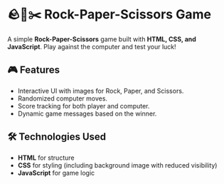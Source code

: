 # 🪨📄✂️ Rock-Paper-Scissors Game

A simple **Rock-Paper-Scissors** game built with **HTML, CSS, and JavaScript**. Play against the computer and test your luck!

## 🎮 Features
- Interactive UI with images for Rock, Paper, and Scissors.
- Randomized computer moves.
- Score tracking for both player and computer.
- Dynamic game messages based on the winner.

## 🛠️ Technologies Used
- **HTML** for structure
- **CSS** for styling (including background image with reduced visibility)
- **JavaScript** for game logic

